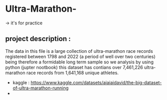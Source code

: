 # Ultra-Marathon-

-> it's for practice
## project description : 
The data in this file is a large collection of ultra-marathon race records registered between 1798 and 2022 (a period of well over two centuries) being therefore a formidable long term sample
so we analysis by using python (jupter nootbook) this dataset has contians over  7,461,226 ultra-marathon race records from 1,641,168 unique athletes.


- kaggle : https://www.kaggle.com/datasets/aiaiaidavid/the-big-dataset-of-ultra-marathon-running
- 
